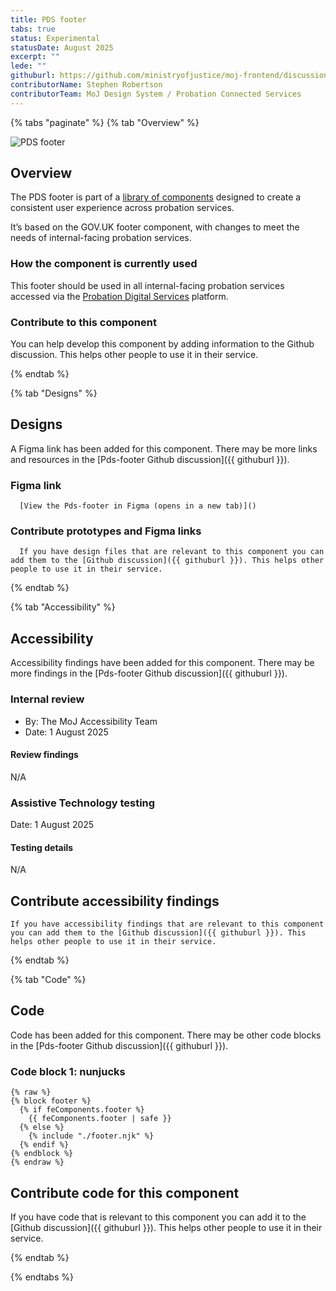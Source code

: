 ```yaml
---
title: PDS footer
tabs: true
status: Experimental
statusDate: August 2025
excerpt: ""
lede: ""
githuburl: https://github.com/ministryofjustice/moj-frontend/discussions/xxx
contributorName: Stephen Robertson
contributorTeam: MoJ Design System / Probation Connected Services
---
```


{% tabs "paginate" %}
{% tab "Overview" %}

<div class="img-container">
  <img src="/assets/images/submission-1755772822389/1aee1e24-e157-42a8-a127-c20df9b921dc.png" alt="PDS footer" />
</div>

## Overview
The PDS footer is part of a [library of components](https://dsdmoj.atlassian.net/wiki/spaces/PDS1/pages/5735448595/Components) designed to create a consistent user experience across probation services.

It’s based on the GOV.UK footer component, with changes to meet the needs of internal-facing probation services.

### How the component is currently used

This footer should be used in all internal-facing probation services accessed via the [Probation Digital Services](https://dsdmoj.atlassian.net/wiki/spaces/PDS1/pages/5735481352/The+Probation+Digital+Services+PDS+platform) platform.

### Contribute to this component
You can help develop this component by adding information to the Github discussion. This helps other people to use it in their service.

{% endtab %}

{% tab "Designs" %}

## Designs

A Figma link has been added for this component. There may be more links and resources in the [Pds-footer Github discussion]({{ githuburl }}).


### Figma link

      [View the Pds-footer in Figma (opens in a new tab)]()


### Contribute prototypes and Figma links

      If you have design files that are relevant to this component you can add them to the [Github discussion]({{ githuburl }}). This helps other people to use it in their service.

{% endtab %}

{% tab "Accessibility" %}

## Accessibility

Accessibility findings have been added for this component. There may be more findings in the [Pds-footer Github discussion]({{ githuburl }}).


### Internal review

* By: The MoJ Accessibility Team
* Date: 1 August 2025

#### Review findings

N/A
### Assistive Technology testing

Date: 1 August 2025

#### Testing details

N/A

## Contribute accessibility findings

    If you have accessibility findings that are relevant to this component you can add them to the [Github discussion]({{ githuburl }}). This helps other people to use it in their service.

{% endtab %}

{% tab "Code" %}

## Code

Code has been added for this component. There may be other code blocks in the [Pds-footer Github discussion]({{ githuburl }}).


### Code block 1: nunjucks

<div class="app-example__code" data-module="app-copy">

```njk
{% raw %}
{% block footer %}
  {% if feComponents.footer %}
    {{ feComponents.footer | safe }}
  {% else %}
    {% include "./footer.njk" %}
  {% endif %}
{% endblock %}
{% endraw %}
```

</div>





## Contribute code for this component

If you have code that is relevant to this component you can add it to the [Github discussion]({{ githuburl }}). This helps other people to use it in their service.

{% endtab %}

{% endtabs %}
